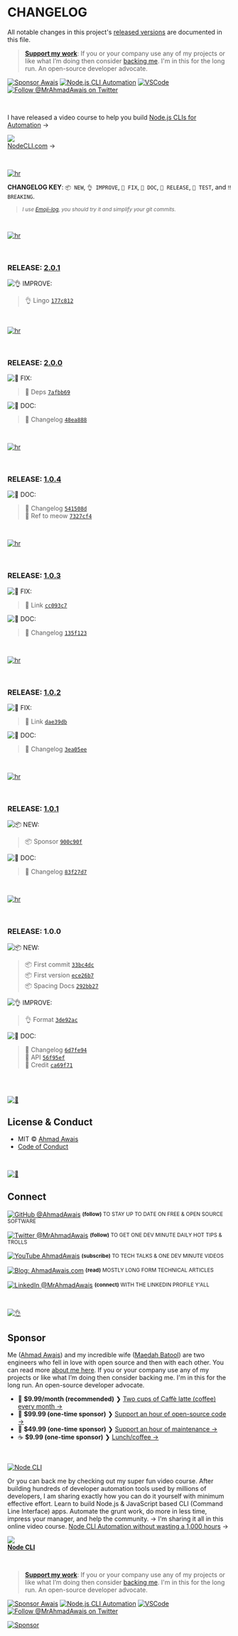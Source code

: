 # CHANGELOG

All notable changes in this project's [released versions](../../releases) are documented in this file.

> [**Support my work**][sponsor]: If you or your company use any of my projects or like what I’m doing then consider [backing me][sponsor]. I'm in this for the long run. An open-source developer advocate.

[![Sponsor Awais](https://img.shields.io/badge/-Sponsor%20Awais%20%E2%86%92-gray.svg?colorA=6A788D&colorB=6A788D&style=flat)](https://github.com/AhmadAwais/sponsor/?utm_source=FOSS) [![Node.js CLI Automation](https://img.shields.io/badge/-NodeCLI.com%20%E2%86%92-gray.svg?colorA=6A788D&colorB=6A788D&style=flat)](https://NodeCLI.com/?utm_source=FOSS)
[![VSCode](https://img.shields.io/badge/-VSCode.pro%20%E2%86%92-gray.svg?colorA=6A788D&colorB=6A788D&style=flat)](https://VSCode.pro/?utm_source=GitHubFOSS)
[![Follow @MrAhmadAwais on Twitter](https://img.shields.io/twitter/follow/mrahmadawais.svg?style=social&label=Follow%20@MrAhmadAwais)](https://twitter.com/mrahmadawais/)

<br>

I have released a video course to help you build <a href="https://NodeCLI.com/?utm_source=FOSS" target="_blank">Node.js CLIs for Automation</a> →</p>

<a href="https://NodeCLI.com/?utm_source=FOSS" target="_blank"><img src="https://raw.githubusercontent.com/ahmadawais/stuff/master/nodecli/featured.jpg" /><br>NodeCLI.com</a> →

<br>

[![hr](https://raw.githubusercontent.com/ahmadawais/stuff/master/images/git/hr.png)](/)

**CHANGELOG KEY**: `📦 NEW`, `👌 IMPROVE`, `🐛 FIX`, `📖 DOC`, `🚀 RELEASE`, `🤖 TEST`, and `‼️ BREAKING`.

<small>

> _I use [Emoji-log](https://github.com/ahmadawais/Emoji-Log), you should try it and simplify your git commits._

</small>

<br>

[![hr](https://raw.githubusercontent.com/ahmadawais/stuff/master/images/git/hr.png)](/)

<br>

### RELEASE: [2.0.1](https://github.com/ahmadawais/cli-meow-help/compare/2.0.0...2.0.1)

![👌 IMPROVE:](https://img.shields.io/badge/-IMPROVEMENT-gray.svg?colorB=39AA54)

> 👌 Lingo [`177c812`](https://github.com/ahmadawais/cli-meow-help/commit/177c8129f973d3b56e29d2a4db08a6c69a54c274) <br>

<br>

[![hr](https://raw.githubusercontent.com/ahmadawais/stuff/master/images/git/hr.png)](/)

<br>

### RELEASE: [2.0.0](https://github.com/ahmadawais/cli-meow-help/compare/1.0.4...2.0.0)

![🐛 FIX:](https://img.shields.io/badge/-FIX-gray.svg?colorB=ff6347)

> 🐛 Deps [`7afbb69`](https://github.com/ahmadawais/cli-meow-help/commit/7afbb69f036cb9d85230998583e9c7e4b6709c27) <br>

![📖 DOC:](https://img.shields.io/badge/-DOCS-gray.svg?colorB=978CD4)

> 📖 Changelog [`48ea888`](https://github.com/ahmadawais/cli-meow-help/commit/48ea888f3d2d323459ac52c8059b6aec0f9518d6) <br>

<br>

[![hr](https://raw.githubusercontent.com/ahmadawais/stuff/master/images/git/hr.png)](/)

<br>

### RELEASE: [1.0.4](https://github.com/ahmadawais/cli-meow-help/compare/1.0.3...1.0.4)

![📖 DOC:](https://img.shields.io/badge/-DOCS-gray.svg?colorB=978CD4)

> 📖 Changelog [`541508d`](https://github.com/ahmadawais/cli-meow-help/commit/541508dd899c15b393bb7394a1f0f35d80a68244) <br>
> 📖 Ref to meow [`7327cf4`](https://github.com/ahmadawais/cli-meow-help/commit/7327cf4572432639f4ffd7f2efc390a6e9158cdf) <br>

<br>

[![hr](https://raw.githubusercontent.com/ahmadawais/stuff/master/images/git/hr.png)](/)

<br>

### RELEASE: [1.0.3](https://github.com/ahmadawais/cli-meow-help/compare/1.0.2...1.0.3)

![🐛 FIX:](https://img.shields.io/badge/-FIX-gray.svg?colorB=ff6347)

> 🐛 Link [`cc093c7`](https://github.com/ahmadawais/cli-meow-help/commit/cc093c742e7722382ceb09fe2fa77109ef80e23a) <br>

![📖 DOC:](https://img.shields.io/badge/-DOCS-gray.svg?colorB=978CD4)

> 📖 Changelog [`135f123`](https://github.com/ahmadawais/cli-meow-help/commit/135f12394a6af750a031386223da40809fc1691d) <br>

<br>

[![hr](https://raw.githubusercontent.com/ahmadawais/stuff/master/images/git/hr.png)](/)

<br>

### RELEASE: [1.0.2](https://github.com/ahmadawais/cli-meow-help/compare/1.0.1...1.0.2)

![🐛 FIX:](https://img.shields.io/badge/-FIX-gray.svg?colorB=ff6347)

> 🐛 Link [`dae39db`](https://github.com/ahmadawais/cli-meow-help/commit/dae39db23cc219d47d14b01788954d7387846593) <br>

![📖 DOC:](https://img.shields.io/badge/-DOCS-gray.svg?colorB=978CD4)

> 📖 Changelog [`3ea05ee`](https://github.com/ahmadawais/cli-meow-help/commit/3ea05eea525f6a185162f131e9ddb7cbc2ed447b) <br>

<br>

[![hr](https://raw.githubusercontent.com/ahmadawais/stuff/master/images/git/hr.png)](/)

<br>

### RELEASE: [1.0.1](https://github.com/ahmadawais/cli-meow-help/compare/1.0.0...1.0.1)

![📦 NEW:](https://img.shields.io/badge/-NEW-gray.svg?colorB=3778FF)

> 📦 Sponsor [`900c90f`](https://github.com/ahmadawais/cli-meow-help/commit/900c90f6665b1ee70b5eb9eb2b896d2982e95ff6) <br>

![📖 DOC:](https://img.shields.io/badge/-DOCS-gray.svg?colorB=978CD4)

> 📖 Changelog [`83f27d7`](https://github.com/ahmadawais/cli-meow-help/commit/83f27d74ece70d5283083145c3432637edec200d) <br>

<br>

[![hr](https://raw.githubusercontent.com/ahmadawais/stuff/master/images/git/hr.png)](/)

<br>

### RELEASE: 1.0.0

![📦 NEW:](https://img.shields.io/badge/-NEW-gray.svg?colorB=3778FF)

> 📦 First commit [`33bc4dc`](https://github.com/ahmadawais/cli-meow-help/commit/33bc4dc68500d7032156daea7feabbc1efa0beb9) <br>
> 📦 First version [`ece26b7`](https://github.com/ahmadawais/cli-meow-help/commit/ece26b7d6043d1fa3992bc9cae19f17edef3345e) <br>
> 📦 Spacing Docs [`292bb27`](https://github.com/ahmadawais/cli-meow-help/commit/292bb27bb15b277f010728c08bd21e24ab0d0322) <br>

![👌 IMPROVE:](https://img.shields.io/badge/-IMPROVEMENT-gray.svg?colorB=39AA54)

> 👌 Format [`3de92ac`](https://github.com/ahmadawais/cli-meow-help/commit/3de92acfc7bcc82c6595ca7eea3b21b84f9712e0) <br>

![📖 DOC:](https://img.shields.io/badge/-DOCS-gray.svg?colorB=978CD4)

> 📖 Changelog [`6d7fe94`](https://github.com/ahmadawais/cli-meow-help/commit/6d7fe94d8722f383deb587c80049bdd362009e59) <br>
> 📖 API [`56f95ef`](https://github.com/ahmadawais/cli-meow-help/commit/56f95ef6237ae2fd869597dfb6fb361cb21c1203) <br>
> 📖 Credit [`ca69f71`](https://github.com/ahmadawais/cli-meow-help/commit/ca69f71077348542dc4d0d0c7b99c292cb387eff) <br>

<br>

<br>

[![📃](https://raw.githubusercontent.com/ahmadawais/stuff/master/images/git/license.png)](/)

## License & Conduct

- MIT © [Ahmad Awais](https://twitter.com/MrAhmadAwais/)
- [Code of Conduct](code-of-conduct.md)

<br>

[![🙌](https://raw.githubusercontent.com/ahmadawais/stuff/master/images/git/connect.png)](/)

## Connect

<div align="left">
<p><a href="https://github.com/ahmadawais"><img alt="GitHub @AhmadAwais" align="center" src="https://img.shields.io/badge/GITHUB-gray.svg?colorB=6cc644&style=flat" /></a>&nbsp;<small><strong>(follow)</strong> TO STAY UP TO DATE ON FREE & OPEN SOURCE SOFTWARE</small></p>
<p><a href="https://twitter.com/MrAhmadAwais/"><img alt="Twitter @MrAhmadAwais" align="center" src="https://img.shields.io/badge/TWITTER-gray.svg?colorB=1da1f2&style=flat" /></a>&nbsp;<small><strong>(follow)</strong> TO GET ONE DEV MINUTE DAILY HOT TIPS & TROLLS</small></p>
<p><a href="https://www.youtube.com/AhmadAwais"><img alt="YouTube AhmadAwais" align="center" src="https://img.shields.io/badge/YOUTUBE-gray.svg?colorB=ff0000&style=flat" /></a>&nbsp;<small><strong>(subscribe)</strong> TO TECH TALKS & ONE DEV MINUTE VIDEOS</small></p>
<p><a href="https://AhmadAwais.com/"><img alt="Blog: AhmadAwais.com" align="center" src="https://img.shields.io/badge/MY%20BLOG-gray.svg?colorB=4D2AFF&style=flat" /></a>&nbsp;<small><strong>(read)</strong> MOSTLY LONG FORM TECHNICAL ARTICLES</small></p>
<p><a href="https://www.linkedin.com/in/MrAhmadAwais/"><img alt="LinkedIn @MrAhmadAwais" align="center" src="https://img.shields.io/badge/LINKEDIN-gray.svg?colorB=0077b5&style=flat" /></a>&nbsp;<small><strong>(connect)</strong> WITH THE LINKEDIN PROFILE Y'ALL</small></p>
</div>

<br>

[![👌](https://raw.githubusercontent.com/ahmadawais/stuff/master/images/git/sponsor.png)](/)

## Sponsor

Me ([Ahmad Awais](https://twitter.com/mrahmadawais/)) and my incredible wife ([Maedah Batool](https://twitter.com/MaedahBatool/)) are two engineers who fell in love with open source and then with each other. You can read more [about me here](https://ahmadawais.com/about). If you or your company use any of my projects or like what I’m doing then consider backing me. I'm in this for the long run. An open-source developer advocate.

- 🌟  **$9.99/month (recommended)** ❯ [Two cups of Caffè latte (coffee) every month →](https://pay.paddle.com/checkout/540217)
- 🚀  **$99.99 (one-time sponsor)** ❯ [Support an hour of open-source code →](https://pay.paddle.com/checkout/515568)
- 🔰  **$49.99 (one-time sponsor)** ❯ [Support an hour of maintenance →](https://pay.paddle.com/checkout/527253)
- ☕️  **$9.99 (one-time sponsor)** ❯ [Lunch/coffee →](https://pay.paddle.com/checkout/527254)

<br>

[![Node CLI](https://img.shields.io/badge/-NodeCLI.com%20%E2%86%92-gray.svg?colorB=3D873A)](https://nodecli.com/?utm_source=FOSS)

Or you can back me by checking out my super fun video course. After building hundreds of developer automation tools used by millions of developers, I am sharing exactly how you can do it yourself with minimum effective effort. Learn to build Node.js & JavaScript based CLI (Command Line Interface) apps. Automate the grunt work, do more in less time, impress your manager, and help the community.
→ I'm sharing it all in this online video course. <a href="https://nodecli.com/?utm_source=FOSS" target="_blank">Node CLI Automation
without wasting a 1,000 hours</a> →</p>

<a href="https://nodecli.com/?utm_source=FOSS" target="_blank"><img src="https://raw.githubusercontent.com/ahmadawais/stuff/master/nodecli/featured.jpg" /><br><strong>Node CLI</strong></a>

<br>

> [**Support my work**][sponsor]: If you or your company use any of my projects or like what I’m doing then consider [backing me][sponsor]. I'm in this for the long run. An open-source developer advocate.

[![Sponsor Awais](https://img.shields.io/badge/-Sponsor%20Awais%20%E2%86%92-gray.svg?colorA=6A788D&colorB=6A788D&style=flat)](https://github.com/AhmadAwais/sponsor/?utm_source=FOSS) [![Node.js CLI Automation](https://img.shields.io/badge/-NodeCLI.com%20%E2%86%92-gray.svg?colorA=6A788D&colorB=6A788D&style=flat)](https://NodeCLI.com/?utm_source=FOSS)
[![VSCode](https://img.shields.io/badge/-VSCode.pro%20%E2%86%92-gray.svg?colorA=6A788D&colorB=6A788D&style=flat)](https://VSCode.pro/?utm_source=GitHubFOSS)
[![Follow @MrAhmadAwais on Twitter](https://img.shields.io/twitter/follow/mrahmadawais.svg?style=social&label=Follow%20@MrAhmadAwais)](https://twitter.com/mrahmadawais/)

[![Sponsor](https://raw.githubusercontent.com/ahmadawais/stuff/master/sponsor/sponsor.jpg)][sponsor]

[sponsor]: https://github.com/AhmadAwais/sponsor
